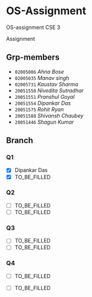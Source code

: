 # OS-Assignment
OS-assignment CSE 3

Assignment
## Grp-members

- `02005006`    *Ahna Bose*
- `02005035`    *Manav singh*
- `02005731`    *Kaustav Sharma*
- `20051550`    *Nivedita Sutradhar*
- `20051551`    *Pranshul Goyal*
- `20051554`    *Dipankar Das*
- `20051575`    *Rohit Ryan*
- `20051588`    *Shivansh Chaubey*
- `20051446`    *Shagun Kumar*

## Branch

### Q1
- [x] Dipankar Das
- [x] TO_BE_FILLED

### Q2
- [ ] TO_BE_FILLED
- [ ] TO_BE_FILLED

### Q3
- [ ] TO_BE_FILLED
- [ ] TO_BE_FILLED

### Q4
- [ ] TO_BE_FILLED
- [ ] TO_BE_FILLED

